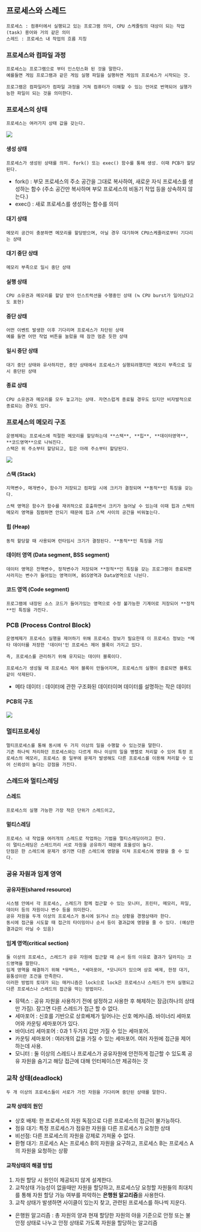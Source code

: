 ## 프로세스와 스레드
    프로세스 : 컴퓨터에서 실행되고 있는 프로그램 의미, CPU 스케줄링의 대상이 되는 작업(task) 용어와 거의 같은 의미 
    스레드 : 프로세스 내 작업의 흐름 지칭

### 프로세스와 컴파일 과정
    프로세스는 프로그램으로 부터 인스턴스화 된 것을 말한다.
    예를들면 게임 프로그램과 같은 게임 실행 파일을 실행하면 게임의 프로세스가 시작되는 것.

    프로그램은 컴파일러가 컴파일 과정을 거쳐 컴퓨터가 이해할 수 있는 언어로 번역되어 실행가능한 파일이 되는 것을 의미한다.


### 프로세스의 상태
    프로세스는 여러가지 상태 값을 갖는다.

<img src="https://upload.wikimedia.org/wikipedia/commons/thumb/8/83/Process_states.svg/1280px-Process_states.svg.png">

#### 생성 상태
    프로세스가 생성된 상태를 의미. fork() 또는 exec() 함수를 통해 생성. 이때 PCB가 할당된다.

* fork() : 부모 프로세스의 주소 공간을 그대로 복사하여, 새로운 자식 프로세스를 생성하는 함수 (주소 공간만 복사하며 부모 프로세스의 비동기 작업 등을 상속하지 않는다.)
* exec() : 새로 프로세스를 생성하는 함수를 의미

#### 대기 상태
    메모리 공간이 충분하면 메모리를 할당받으며, 아닐 경우 대기하며 CPU스케줄러로부터 기다리는 상태

#### 대기 중단 상태
    메모리 부족으로 일시 중단 상태

#### 실행 상태
    CPU 소유권과 메모리를 할당 받아 인스트럭션을 수행중인 상태 (≒ CPU burst가 일어났다고도 표현)

#### 중단 상태
    어떤 이벤트 발생한 이후 기다리며 프로세스가 차단된 상태
    예를 들면 어떤 작업 버튼을 눌렀을 때 잠깐 멈춘 듯한 상태

#### 일시 중단 상태
    대기 중단 상태와 유사하지만, 중단 상태에서 프로세스가 실행되려했지만 메모리 부족으로 일시 중단된 상태

#### 종료 상태
    CPU 소유권과 메모리를 모두 놓고가는 상태. 자연스럽게 종료될 경우도 있지만 비자발적으로 종료되는 경우도 있다.



### 프로세스의 메모리 구조
    운영체제는 프로세스에 적절한 메모리를 할당하는데 **스택**, **힙**, **데이터영역**, **코드영역**으로 나눠진다.
    스택은 위 주소부터 할당되고, 힙은 아래 주소부터 할당된다.

<img src="https://images.velog.io/images/moon-yerim/post/38d6fc92-c342-4a19-baf5-9aa148ae70ca/image.png">

#### 스택 (Stack)
    지역변수, 매개변수, 함수가 저장되고 컴파일 시에 크키가 결정되며 **동적**인 특징을 갖는다.

    스택 영역은 함수가 함수를 재귀적으로 호출하면서 크키가 늘어날 수 있는데 이때 힙과 스택의 메모리 영역을 침범하면 안되기 때문에 힙과 스택 사이의 공간을 비워놓는다.

#### 힙 (Heap)
    동적 할당할 때 사용되며 런타임시 크기가 결정된다. **동적**인 특징을 가짐

#### 데이터 영역 (Data segment, BSS segment)
    데이터 영역은 전역변수, 정적변수가 저장되며 **정적**인 특징을 갖는 프로그램이 종료되면 사라지는 변수가 들어있는 영역이며, BSS영역과 Data영역으로 나뉜다.

#### 코드 영역 (Code segment)
    프로그램에 내장된 소스 코드가 들어가있는 영역으로 수정 불가능한 기계어로 저장되어 **정적**인 특징을 가진다.

### PCB (Process Control Block)
    운영체제가 프로세스 실행을 제어하기 위해 프로세스 정보가 필요한데 이 프로세스 정보는 *메타 데이터를 저장한 '데이터'인 프로세스 제어 블록이 가지고 있다.

    즉, 프로세스를 관리하기 위해 유지되는 데이터 블록이다. 

    프로세스가 생성될 때 프로세스 제어 블록이 만들어지며, 프로세스의 실행이 종료되면 블록도 같이 삭제된다.

* 메타 데이터 : 데이터에 관한 구조화된 데이터이며 데이터를 설명하는 작은 데이터

#### PCB의 구조
<img src="https://woovictory.github.io/img/PCB_os.png">

### 멀티프로세싱
    멀티프로세스를 통해 동시에 두 가지 이상의 일을 수행할 수 있는것을 말한다.
    기존 하나씩 처리하던 프로세스와는 다르게 하나 이상의 일을 병렬로 처리할 수 있어 특정 프로세스의 메모리, 프로세스 중 일부에 문제가 발생해도 다른 프로세스를 이용해 처리할 수 있어 신뢰성이 높다는 강점을 가진다.

### 스레드와 멀티스레딩

#### 스레드
    프로세스의 실행 가능한 가장 작은 단위가 스레드이고, 
    
#### 멀티스레딩     
    프로세스 내 작업을 여러개의 스레드로 작업하는 기법을 멀티스레딩이라고 한다.
    이 멀티스레딩은 스레드끼리 서로 자원을 공유하기 때문에 효율성이 높다.
    단점은 한 스레드에 문제가 생기면 다른 스레드에 영향을 미쳐 프로세스에 영향을 줄 수 있다.

### 공유 자원과 임계 영역    

#### 공유자원(shared resource)
    시스템 안에서 각 프로세스, 스레드가 함께 접근할 수 있는 모니터, 프린터, 메모리, 파일, 데이터 등의 자원이나 변수 등을 의미한다. 
    공유 자원을 두개 이상의 프로세스가 동시에 읽거나 쓰는 상황을 경쟁상태라 한다.
    동시에 접근을 시도할 때 접근의 타이밍이나 순서 등이 결과값에 영향을 줄 수 있다. (예상한 결과값이 아닐 수 있음)

#### 임계 영역(critical section)
    둘 이상의 프로세스, 스레드가 공유 자원에 접근할 때 순서 등의 이유로 결과가 달라지는 코드영역을 말한다. 
    임계 영역을 해결하기 위해 *뮤텍스, *세마포어, *모니터가 있으며 상호 배제, 한정 대기, 융통성이란 조건을 만족한다. 
    이러한 방법의 토대가 되는 매커니즘은 lock으로 lock은 프로세스나 스레드가 먼저 실행되고 다른 프로세스나 스레드의 접근을 막는 방법이다.

* 뮤텍스 : 공유 자원을 사용하기 전에 설정하고 사용한 후 해제하는 잠금(하나의 상태만 가짐). 잠그면 다른 스레드가 접근 할 수 없다.
* 세마포어 : 신호를 기반으로 상호배제가 일어나는 신호 메커니즘. 바이너리 세마포어와 카운팅 세마포어가 있다.
* 바이너리 세마포어 : 0과 1 두가지 값만 가질 수 있는 세마포어.
* 카운팅 세마포어 : 여러개의 값을 가질 수 있는 세마포어. 여러 자원에 접근을 제어하는데 사용.
* 모니터 : 둘 이상의 스레드나 프로세스가 공유자원에 안전하게 접근할 수 있도록 공유 자원을 숨기고 해당 접근에 대해 인터페이스만 제공하는 것    

### 교착 상태(deadlock)
    두 개 이상의 프로세스들이 서로가 가진 자원을 기다리며 중단된 상태를 말한다.

#### 교착 상태의 원인
* 상호 배제: 한 프로세스의 자원 독점으로 다른 프로세스의 접근이 불가능하다.
* 점유 대기: 특정 프로세스가 점유한 자원을 다른 프로세스가 요청한 상태
* 비선점: 다른 프로세스의 자원을 강제로 가져올 수 없다.
* 환형 대기: 프로세스 A는 프로세스 B의 자원을 요구하고, 프로세스 B는 프로세스 A의 자원을 요청하는 상황

#### 교착상태의 해결 방법
1. 자원 할당 시 원인이 제공되지 않게 설계한다.
2. 교착상태 가능성이 없을때만 자원을 할당하고, 프로세스당 요청할 자원들의 최대치를 통해 자원 할당 가능 여부를 파악하는 **은행원 알고리즘**을 사용한다.
3. 교착 상태가 발생하면 사이클이 있는지 찾고, 관련된 프로세스를 하나씩 지운다.

* 은행원 알고리즘 : 총 자원의 양과 현재 할당한 자원의 야을 기준으로 안정 또는 불안정 상태로 나누고 안정 상태로 가도록 자원을 할당하는 알고리즘
    